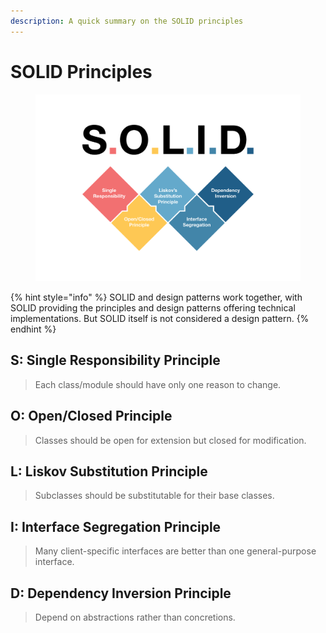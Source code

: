 ```yaml
---
description: A quick summary on the SOLID principles
---
```


# SOLID Principles

<figure><img src=".gitbook/assets/image (1).png" alt="" width="563"><figcaption></figcaption></figure>

{% hint style="info" %}
SOLID and design patterns work together, with SOLID providing the principles and design patterns offering technical implementations. But SOLID itself is not considered a design pattern.
{% endhint %}

## S: Single Responsibility Principle

> Each class/module should have only one reason to change.

## O: Open/Closed Principle

> Classes should be open for extension but closed for modification.

## L: Liskov Substitution Principle

> Subclasses should be substitutable for their base classes.

## I: Interface Segregation Principle

> Many client-specific interfaces are better than one general-purpose interface.

## D: Dependency Inversion Principle

> Depend on abstractions rather than concretions.
